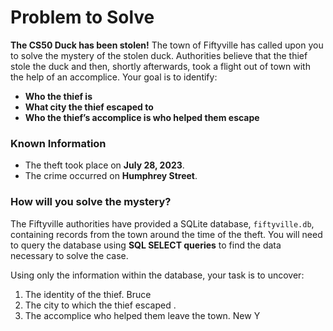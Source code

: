 # Problem to Solve

**The CS50 Duck has been stolen!** The town of Fiftyville has called upon you to solve the mystery of the stolen duck. Authorities believe that the thief stole the duck and then, shortly afterwards, took a flight out of town with the help of an accomplice. Your goal is to identify:  

- **Who the thief is**  
- **What city the thief escaped to**  
- **Who the thief’s accomplice is who helped them escape** 

### Known Information  
- The theft took place on **July 28, 2023**.  
- The crime occurred on **Humphrey Street**.  

### How will you solve the mystery?  
The Fiftyville authorities have provided a SQLite database, `fiftyville.db`, containing records from the town around the time of the theft. You will need to query the database using **SQL SELECT queries** to find the data necessary to solve the case.

Using only the information within the database, your task is to uncover:  
1. The identity of the thief. Bruce 
2. The city to which the thief escaped .
3. The accomplice who helped them leave the town. New Y

